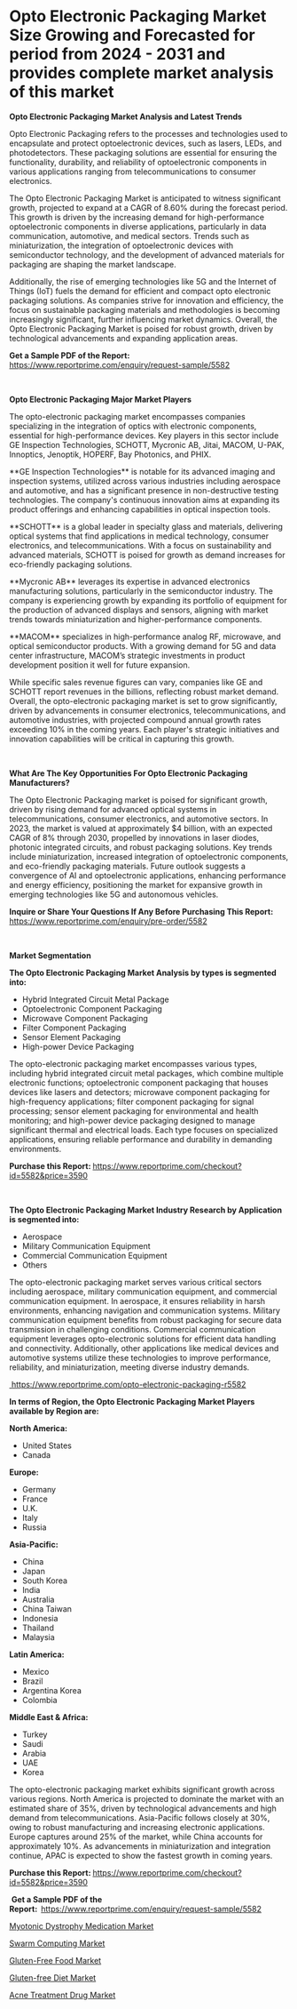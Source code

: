 <p><h1>Opto Electronic Packaging Market Size Growing and Forecasted for period from 2024 - 2031 and provides complete market analysis of this market</h1></p><p><strong>Opto Electronic Packaging Market Analysis and Latest Trends</strong></p>
<p><p>Opto Electronic Packaging refers to the processes and technologies used to encapsulate and protect optoelectronic devices, such as lasers, LEDs, and photodetectors. These packaging solutions are essential for ensuring the functionality, durability, and reliability of optoelectronic components in various applications ranging from telecommunications to consumer electronics.</p><p>The Opto Electronic Packaging Market is anticipated to witness significant growth, projected to expand at a CAGR of 8.60% during the forecast period. This growth is driven by the increasing demand for high-performance optoelectronic components in diverse applications, particularly in data communication, automotive, and medical sectors. Trends such as miniaturization, the integration of optoelectronic devices with semiconductor technology, and the development of advanced materials for packaging are shaping the market landscape. </p><p>Additionally, the rise of emerging technologies like 5G and the Internet of Things (IoT) fuels the demand for efficient and compact opto electronic packaging solutions. As companies strive for innovation and efficiency, the focus on sustainable packaging materials and methodologies is becoming increasingly significant, further influencing market dynamics. Overall, the Opto Electronic Packaging Market is poised for robust growth, driven by technological advancements and expanding application areas.</p></p>
<p><strong>Get a Sample PDF of the Report:&nbsp;</strong> <a href="https://www.reportprime.com/enquiry/request-sample/5582">https://www.reportprime.com/enquiry/request-sample/5582</a></p>
<p>&nbsp;</p>
<p><strong>Opto Electronic Packaging Major Market Players</strong></p>
<p><p>The opto-electronic packaging market encompasses companies specializing in the integration of optics with electronic components, essential for high-performance devices. Key players in this sector include GE Inspection Technologies, SCHOTT, Mycronic AB, Jitai, MACOM, U-PAK, Innoptics, Jenoptik, HOPERF, Bay Photonics, and PHIX. </p><p>**GE Inspection Technologies** is notable for its advanced imaging and inspection systems, utilized across various industries including aerospace and automotive, and has a significant presence in non-destructive testing technologies. The company's continuous innovation aims at expanding its product offerings and enhancing capabilities in optical inspection tools.</p><p>**SCHOTT** is a global leader in specialty glass and materials, delivering optical systems that find applications in medical technology, consumer electronics, and telecommunications. With a focus on sustainability and advanced materials, SCHOTT is poised for growth as demand increases for eco-friendly packaging solutions.</p><p>**Mycronic AB** leverages its expertise in advanced electronics manufacturing solutions, particularly in the semiconductor industry. The company is experiencing growth by expanding its portfolio of equipment for the production of advanced displays and sensors, aligning with market trends towards miniaturization and higher-performance components.</p><p>**MACOM** specializes in high-performance analog RF, microwave, and optical semiconductor products. With a growing demand for 5G and data center infrastructure, MACOM’s strategic investments in product development position it well for future expansion.</p><p>While specific sales revenue figures can vary, companies like GE and SCHOTT report revenues in the billions, reflecting robust market demand. Overall, the opto-electronic packaging market is set to grow significantly, driven by advancements in consumer electronics, telecommunications, and automotive industries, with projected compound annual growth rates exceeding 10% in the coming years. Each player's strategic initiatives and innovation capabilities will be critical in capturing this growth.</p></p>
<p>&nbsp;</p>
<p><strong>What Are The Key Opportunities For Opto Electronic Packaging Manufacturers?</strong></p>
<p><p>The Opto Electronic Packaging market is poised for significant growth, driven by rising demand for advanced optical systems in telecommunications, consumer electronics, and automotive sectors. In 2023, the market is valued at approximately $4 billion, with an expected CAGR of 8% through 2030, propelled by innovations in laser diodes, photonic integrated circuits, and robust packaging solutions. Key trends include miniaturization, increased integration of optoelectronic components, and eco-friendly packaging materials. Future outlook suggests a convergence of AI and optoelectronic applications, enhancing performance and energy efficiency, positioning the market for expansive growth in emerging technologies like 5G and autonomous vehicles.</p></p>
<p><strong>Inquire or Share Your Questions If Any Before Purchasing This Report:</strong> <a href="https://www.reportprime.com/enquiry/pre-order/5582">https://www.reportprime.com/enquiry/pre-order/5582</a></p>
<p>&nbsp;</p>
<p><strong>Market Segmentation</strong></p>
<p><strong>The Opto Electronic Packaging Market Analysis by types is segmented into:</strong></p>
<p><ul><li>Hybrid Integrated Circuit Metal Package</li><li>Optoelectronic Component Packaging</li><li>Microwave Component Packaging</li><li>Filter Component Packaging</li><li>Sensor Element Packaging</li><li>High-power Device Packaging</li></ul></p>
<p><p>The opto-electronic packaging market encompasses various types, including hybrid integrated circuit metal packages, which combine multiple electronic functions; optoelectronic component packaging that houses devices like lasers and detectors; microwave component packaging for high-frequency applications; filter component packaging for signal processing; sensor element packaging for environmental and health monitoring; and high-power device packaging designed to manage significant thermal and electrical loads. Each type focuses on specialized applications, ensuring reliable performance and durability in demanding environments.</p></p>
<p><strong>Purchase this Report:&nbsp;</strong><a href="https://www.reportprime.com/checkout?id=5582&price=3590">https://www.reportprime.com/checkout?id=5582&price=3590</a></p>
<p>&nbsp;</p>
<p><strong>The Opto Electronic Packaging Market Industry Research by Application is segmented into:</strong></p>
<p><ul><li>Aerospace</li><li>Military Communication Equipment</li><li>Commercial Communication Equipment</li><li>Others</li></ul></p>
<p><p>The opto-electronic packaging market serves various critical sectors including aerospace, military communication equipment, and commercial communication equipment. In aerospace, it ensures reliability in harsh environments, enhancing navigation and communication systems. Military communication equipment benefits from robust packaging for secure data transmission in challenging conditions. Commercial communication equipment leverages opto-electronic solutions for efficient data handling and connectivity. Additionally, other applications like medical devices and automotive systems utilize these technologies to improve performance, reliability, and miniaturization, meeting diverse industry demands.</p></p>
<p><a href="https://www.reportprime.com/opto-electronic-packaging-r5582">&nbsp;https://www.reportprime.com/opto-electronic-packaging-r5582</a></p>
<p><strong>In terms of Region, the Opto Electronic Packaging Market Players available by Region are:</strong></p>
<p>
    <p> <strong> North America: </strong>
        <ul>
            <li>United States</li>
            <li>Canada</li>
        </ul>
        </p> 
    <p> <strong> Europe: </strong>
        <ul>
            <li>Germany</li>
            <li>France</li>
            <li>U.K.</li>
            <li>Italy</li>
            <li>Russia</li>
        </ul>
        </p> 
    <p> <strong> Asia-Pacific: </strong>
        <ul>
            <li>China</li>
            <li>Japan</li>
            <li>South Korea</li>
            <li>India</li>
            <li>Australia</li>
            <li>China Taiwan</li>
            <li>Indonesia</li>
            <li>Thailand</li>
            <li>Malaysia</li>
        </ul>
        </p> 
    <p> <strong> Latin America: </strong>
        <ul>
            <li>Mexico</li>
            <li>Brazil</li>
            <li>Argentina Korea</li>
            <li>Colombia</li>
        </ul>
        </p> 
    <p> <strong> Middle East & Africa: </strong>
        <ul>
            <li>Turkey</li>
            <li>Saudi</li>
            <li>Arabia</li>
            <li>UAE</li>
            <li>Korea</li>
        </ul>
    </p>
    </p>
<p><p>The opto-electronic packaging market exhibits significant growth across various regions. North America is projected to dominate the market with an estimated share of 35%, driven by technological advancements and high demand from telecommunications. Asia-Pacific follows closely at 30%, owing to robust manufacturing and increasing electronic applications. Europe captures around 25% of the market, while China accounts for approximately 10%. As advancements in miniaturization and integration continue, APAC is expected to show the fastest growth in coming years.</p></p>
<p><strong>Purchase this Report: </strong><a href="https://www.reportprime.com/checkout?id=5582&price=3590">https://www.reportprime.com/checkout?id=5582&price=3590</a></p>
<p>&nbsp;<strong>Get a Sample PDF of the Report:&nbsp;&nbsp;</strong><a href="https://www.reportprime.com/enquiry/request-sample/5582">https://www.reportprime.com/enquiry/request-sample/5582</a></p>
<p><strong></strong></p>
<p><p><a href="https://www.linkedin.com/pulse/myotonic-dystrophy-medication-market-growth-outlook-kv27e?trackingId=1REGJG7xSPKqQnL8HiGUAg%3D%3D">Myotonic Dystrophy Medication Market</a></p><p><a href="https://www.linkedin.com/pulse/swarm-computing-market-trends-strategic-insights-2024-2031-gngce?trackingId=XIe4JXFgQwSY0hKmHG0lTQ%3D%3D">Swarm Computing Market</a></p><p><a href="https://issuu.com/reportprime-2/docs/gluten-free-food-market-size-2030.p_7ede36d624db90">Gluten-Free Food Market</a></p><p><a href="https://issuu.com/reportprime-2/docs/gluten-free-diet-market-size-2030.p_b9131463cd42d1">Gluten-free Diet Market</a></p><p><a href="https://www.linkedin.com/pulse/acne-treatment-drug-market-size-growing-cagr-7-report-6kvye?trackingId=LpPeTRlnS3OxwTPqEfXrWg%3D%3D">Acne Treatment Drug Market</a></p></p>